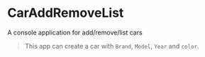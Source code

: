 # CarAddRemoveList
A console application for add/remove/list cars

> This app can create a car with `Brand`, `Model`, `Year` and `color`.
